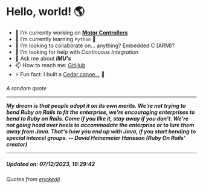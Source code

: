 # Hello, world! 🌎


- 🔧 I’m currently working on [**Motor Controllers**](https://github.com/kyleRhess/MicroMotor)
- 🌱 I’m currently learning `Python` **🐍**
- 👯 I’m looking to collaborate on... anything? Embedded C (ARM)?
- 🤔 I’m looking for help with *Continuous Integration*
- 💬 Ask me about ***IMU's***
- 📫 How to reach me: [GitHub](https://github.com/kyleRhess)
- ⚡ Fun fact: I built a [Cedar canoe...](https://kylerhess.github.io/canoe.html) 🛶

_A random quote_
___
***My dream is that people adopt it on its own merits. We're not trying to
bend Ruby on Rails to fit the enterprise, we're encouraging enterprises
to bend to Ruby on Rails. Come if you like it, stay away if you don't.
We're not going head over heels to accommodate the enterprise or to lure
them away from Java. That's how you end up with Java, if you start
bending to special interest groups.
-- David Heinemeier Hansson (Ruby On Rails' creator)***
___
##### Updated on: 07/12/2023, 19:29:42
###### Quotes from [erickedji](https://gist.github.com/erickedji/68802)